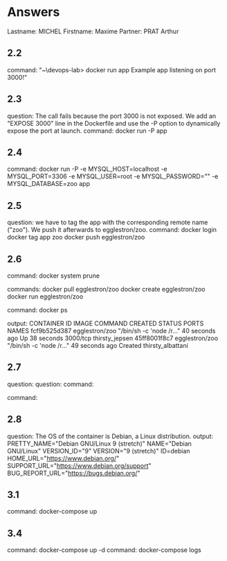 # Answers

Lastname: MICHEL
Firstname: Maxime
Partner: PRAT Arthur

## 2.2
command: "~\devops-lab> docker run app
Example app listening on port 3000!"

## 2.3
question: The call fails because the port 3000 is not exposed. We add an "EXPOSE 3000" line in the Dockerfile and use the -P option to dynamically expose the port at launch.
command: docker run -P app

## 2.4
command: docker run -P -e MYSQL_HOST=localhost -e MYSQL_PORT=3306 -e MYSQL_USER=root -e MYSQL_PASSWORD="" -e MYSQL_DATABASE=zoo app

## 2.5
question: we have to tag the app with the corresponding remote name ("zoo"). We push it afterwards to egglestron/zoo.
command:
docker login
docker tag app zoo
docker push egglestron/zoo

## 2.6
command: docker system prune

commands: 
docker pull egglestron/zoo
docker create egglestron/zoo
docker run egglestron/zoo

command: docker ps

output: 
CONTAINER ID        IMAGE               COMMAND                  CREATED             STATUS                        PORTS                     NAMES
fcf9b525d387        egglestron/zoo      "/bin/sh -c 'node /r…"   40 seconds ago      Up 38 seconds                 3000/tcp                  thirsty_jepsen
45ff8001f8c7        egglestron/zoo      "/bin/sh -c 'node /r…"   49 seconds ago      Created                                                 thirsty_albattani

## 2.7
question:
question:
command:

command:

## 2.8
question: The OS of the container is Debian, a Linux distribution.
output:
PRETTY_NAME="Debian GNU/Linux 9 (stretch)"
NAME="Debian GNU/Linux"
VERSION_ID="9"
VERSION="9 (stretch)"
ID=debian
HOME_URL="https://www.debian.org/"
SUPPORT_URL="https://www.debian.org/support"
BUG_REPORT_URL="https://bugs.debian.org/"

## 3.1
command: docker-compose up

## 3.4
command: docker-compose up -d
command: docker-compose logs
